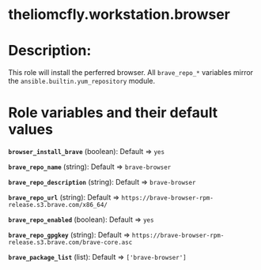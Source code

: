 # theliomcfly.workstation.browser

# Description:
This role will install the perferred browser. All ```brave_repo_*``` variables mirror the ```ansible.builtin.yum_repository``` module.

# Role variables and their default values

**```browser_install_brave```** (boolean): Default => ```yes```

**```brave_repo_name```** (string): Default => ```brave-browser``` 

**```brave_repo_description```** (string): Default => ```brave-browser```

**```brave_repo_url```** (string): Default => ```https://brave-browser-rpm-release.s3.brave.com/x86_64/```

**```brave_repo_enabled```** (boolean): Default => ```yes```

**```brave_repo_gpgkey```** (string): Default => ```https://brave-browser-rpm-release.s3.brave.com/brave-core.asc```

**```brave_package_list```** (list): Default => ```['brave-browser']```